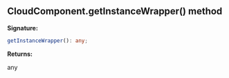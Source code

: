 
## CloudComponent.getInstanceWrapper() method

**Signature:**

```typescript
getInstanceWrapper(): any;
```
**Returns:**

any

